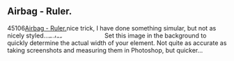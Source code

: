 <article><h2>Airbag - Ruler.</h2><time><span class="day">4</span><span class="month">5</span><span class="year">106</span></time><a href="http://www.wnas.nl/wp-admin/http3A2F2Fwww.airbagindustries.com2Farchives2Fairbag2Fruler.php">Airbag - Ruler.</a>nice trick, I have done something simular, but not as nicely styled...<img width="128" height="8" id="image154" alt="ruler" src="http://www.wnas.nl/wp-content/uploads/2006/06/ruler.thumbnail.gif" />Set this image in the background to quickly determine the actual width of your element. Not quite as accurate as taking screenshots and measuring them in Photoshop, but quicker...</article>